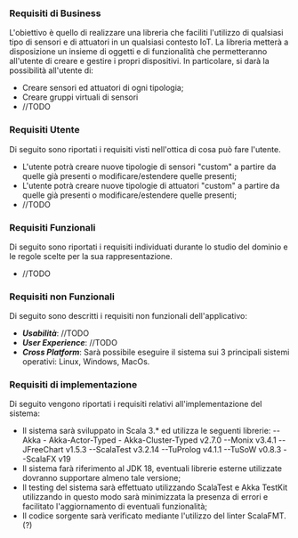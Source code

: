 ### Requisiti di Business

L'obiettivo è quello di realizzare una libreria che faciliti l'utilizzo di qualsiasi tipo di sensori e di attuatori in un qualsiasi contesto IoT. La libreria metterà a disposizione un insieme di oggetti e di funzionalità che permetteranno all'utente di creare e gestire i propri dispositivi. In particolare, si darà la possibilità all'utente di:

-   Creare sensori ed attuatori di ogni tipologia;
-   Creare gruppi virtuali di sensori
- //TODO

### Requisiti Utente

Di seguito sono riportati i requisiti visti nell'ottica di cosa può fare l'utente.

-   L'utente potrà creare nuove tipologie di sensori "custom" a partire da quelle già presenti o modificare/estendere quelle presenti;
-   L'utente potrà creare nuove tipologie di attuatori "custom" a partire da quelle già presenti o modificare/estendere quelle presenti;
-   //TODO

### Requisiti Funzionali

Di seguito sono riportati i requisiti individuati durante lo studio del dominio e le regole scelte per la sua rappresentazione.

-   //TODO

### Requisiti non Funzionali

Di seguito sono descritti i requisiti non funzionali dell'applicativo:

-   _**Usabilità**_: //TODO
-   _**User Experience**_: //TODO
-   _**Cross Platform**_: Sarà possibile eseguire il sistema sui 3 principali sistemi operativi: Linux, Windows, MacOs.

### Requisiti di implementazione

Di seguito vengono riportati i requisiti relativi all'implementazione del sistema:

-   Il sistema sarà sviluppato in Scala 3.* ed utilizza le seguenti librerie:
			--Akka - Akka-Actor-Typed - Akka-Cluster-Typed v2.7.0
			--Monix v3.4.1
			--JFreeChart v1.5.3 
			--ScalaTest v3.2.14
			--TuProlog v4.1.1
			--TuSoW v0.8.3
			--ScalaFX v19
-   Il sistema farà riferimento al JDK 18, eventuali librerie esterne utilizzate dovranno supportare almeno tale versione;
-   Il testing del sistema sarà effettuato utilizzando ScalaTest e Akka TestKit utilizzando in questo modo sarà minimizzata la presenza di errori e facilitato l'aggiornamento di eventuali funzionalità;
-   Il codice sorgente sarà verificato mediante l'utilizzo del linter ScalaFMT. (?)
